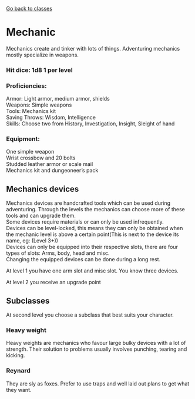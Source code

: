 [Go back to classes](../classes.md)
# Mechanic
Mechanics create and tinker with lots of things. Adventuring mechanics mostly specialize in weapons.<br>

### Hit dice: 1d8 1 per level

### Proficiencies:
Armor: Light armor, medium armor, shields<br>
Weapons: Simple weapons<br>
Tools: Mechanics kit<br>
Saving Throws: Wisdom, Intelligence<br>
Skills: Choose two from History, Investigation, Insight, Sleight of hand

### Equipment:
One simple weapon<br>
Wrist crossbow and 20 bolts<br>
Studded leather armor or scale mail<br>
Mechanics kit and dungeoneer’s pack<br>

## Mechanics devices
Mechanics devices are handcrafted tools which can be used during adventuring. Through the levels the mechanics can choose more of these tools and can upgrade them. <br>
Some devices require materials or can only be used infrequently.<br>
Devices can be level-locked, this means they can only be obtained when the mechanic level is above a certain point(This is next to the device its name, eg: (Level 3+))<br>
Devices can only be equipped into their respective slots, there are four types of slots: Arms, body, head and misc.<br>
Changing the equipped devices can be done during a long rest.<br>

At level 1 you have one arm slot and misc slot. You know three devices.

At level 2 you receive an upgrade point

## Subclasses
At second level you choose a subclass that best suits your character.

### Heavy weight
Heavy weights are mechanics who favour large bulky devices with a lot of strength. Their solution to problems usually involves punching, tearing and kicking.

### Reynard
They are sly as foxes. Prefer to use traps and well laid out plans to get what they want.
